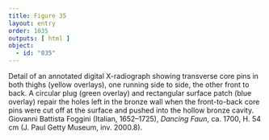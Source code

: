 ```yaml
---
title: Figure 35
layout: entry
order: 1035
outputs: [ html ]
object:
  - id: "035"
---
```


Detail of an annotated digital X-radiograph showing transverse core pins in both thighs (yellow overlays), one running side to side, the other front to back. A circular plug (green overlay) and rectangular surface patch (blue overlay) repair the holes left in the bronze wall when the front-to-back core pins were cut off at the surface and pushed into the hollow bronze cavity. Giovanni Battista Foggini (Italian, 1652–1725), *Dancing Faun*, ca. 1700, H. 54 cm (J. Paul Getty Museum, inv. 2000.8).
